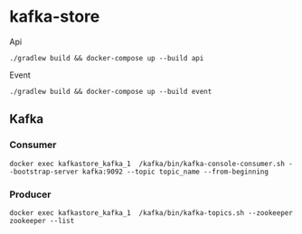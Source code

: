 # kafka-store

Api
```
./gradlew build && docker-compose up --build api
```

Event
```
./gradlew build && docker-compose up --build event
```



## Kafka

### Consumer
```
docker exec kafkastore_kafka_1  /kafka/bin/kafka-console-consumer.sh --bootstrap-server kafka:9092 --topic topic_name --from-beginning
```

### Producer
```
docker exec kafkastore_kafka_1  /kafka/bin/kafka-topics.sh --zookeeper zookeeper --list
```